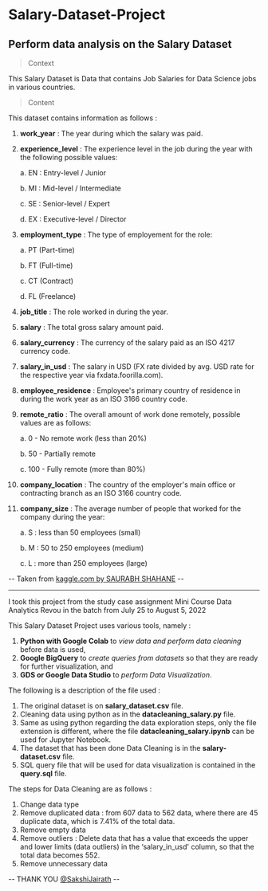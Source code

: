 # Salary-Dataset-Project
Perform data analysis on the Salary Dataset
----------------------------------------------------------------

> Context

This Salary Dataset is Data that contains Job Salaries for Data Science jobs in various countries.

> Content

This dataset contains information as follows :
1. **work_year** : The year during which the salary was paid.
2. **experience_level** : The experience level in the job during the year with the following possible values:
    
     a. EN : Entry-level / Junior 
    
     b. MI : Mid-level / Intermediate
    
     c. SE : Senior-level / Expert
    
     d. EX : Executive-level / Director
3. **employment_type** : The type of employement for the role:

    a. PT (Part-time)

    b. FT (Full-time)

    c. CT (Contract)

    d. FL (Freelance)
4. **job_title** : The role worked in during the year.
5. **salary** : The total gross salary amount paid.
6. **salary_currency** : The currency of the salary paid as an ISO 4217 currency code.
7. **salary_in_usd** : The salary in USD (FX rate divided by avg. USD rate for the respective year via fxdata.foorilla.com).
8. **employee_residence** : Employee's primary country of residence in during the work year as an ISO 3166 country code.
9. **remote_ratio** : The overall amount of work done remotely, possible values are as follows:

    a. 0 - No remote work (less than 20%)

    b. 50 - Partially remote

    c. 100 - Fully remote (more than 80%)
10. **company_location** : The country of the employer's main office or contracting branch as an ISO 3166 country code.
11. **company_size** : The average number of people that worked for the company during the year:

    a. S : less than 50 employees (small)

    b. M : 50 to 250 employees (medium)

    c. L : more than 250 employees (large)

-- Taken from [kaggle.com by SAURABH SHAHANE](https://www.kaggle.com/datasets/saurabhshahane/data-science-jobs-salaries) --

-----------------------------------------------------------------------------------

I took this project from the study case assignment Mini Course Data Analytics Revou in the batch from July 25 to August 5, 2022

This Salary Dataset Project uses various tools, namely :
1. **Python with Google Colab** to *view data and perform data cleaning* before data is used,
2. **Google BigQuery** to *create queries from datasets* so that they are ready for further visualization, and
3. **GDS or Google Data Studio** to *perform Data Visualization*.

The following is a description of the file used :
1. The original dataset is on **salary_dataset.csv** file.
2. Cleaning data using python as in the **datacleaning_salary.py** file.
3. Same as using python regarding the data exploration steps, only the file extension is different, where the file **datacleaning_salary.ipynb** can be used for Jupyter Notebook.
4. The dataset that has been done Data Cleaning is in the **salary-dataset.csv** file.
5. SQL query file that will be used for data visualization is contained in the **query.sql** file.
   

The steps for Data Cleaning are as follows :
1. Change data type 
2. Remove duplicated data : from 607 data to 562 data, where there are 45 duplicate data, which is 7.41% of the total data.
3. Remove empty data 
4. Remove outliers : Delete data that has a value that exceeds the upper and lower limits (data outliers) in the ‘salary_in_usd' column, so that the total data becomes 552.
5. Remove unnecessary data

-- THANK YOU [@SakshiJairath](https://www.linkedin.com/in/sakshi-jairath-88a6a1129/) --
